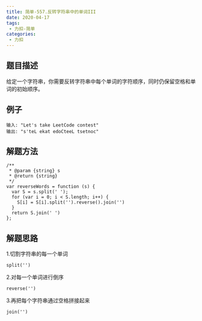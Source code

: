 ```yaml
---
title: 简单-557.反转字符串中的单词III
date: 2020-04-17
tags:
 - 力扣-简单
categories: 
 - 力扣
---
```

## 题目描述
给定一个字符串，你需要反转字符串中每个单词的字符顺序，同时仍保留空格和单词的初始顺序。
## 例子
```
输入: "Let's take LeetCode contest"
输出: "s'teL ekat edoCteeL tsetnoc" 

```

## 解题方法

```
/**
 * @param {string} s
 * @return {string}
 */
var reverseWords = function (s) {
  var S = s.split(' ');
  for (var i = 0; i < S.length; i++) {
    S[i] = S[i].split('').reverse().join('')
  }
  return S.join(' ')
};
```
## 解题思路

1.切割字符串的每一个单词

```
split('')
```

2.对每一个单词进行倒序

```
reverse('')
```

3.再把每个字符串通过空格拼接起来

```
join('')
```

